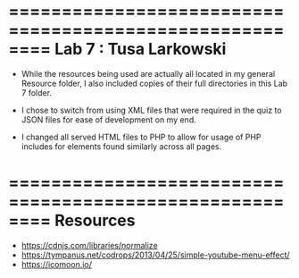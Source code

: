 ========================================================
               Lab 7  :  Tusa Larkowski
========================================================

* While the resources being used are actually all located in my general Resource folder, I also included copies of their full directories in this Lab 7 folder.

* I chose to switch from using XML files that were required in the quiz to JSON files for ease of development on my end.

* I changed all served HTML files to PHP to allow for usage of PHP includes for elements found similarly across all pages.

========================================================
	Resources
========================================================
* https://cdnjs.com/libraries/normalize
* https://tympanus.net/codrops/2013/04/25/simple-youtube-menu-effect/
* https://icomoon.io/